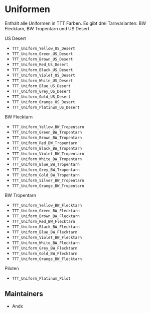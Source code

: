 # Uniformen

Enthält alle Uniformen in TTT Farben. Es gibt drei Tarnvarianten: BW Flecktarn, BW Tropentarn und US Desert.

US Desert

- `TTT_Uniform_Yellow_US_Desert`
- `TTT_Uniform_Green_US_Desert`
- `TTT_Uniform_Brown_US_Desert`
- `TTT_Uniform_Red_US_Desert`
- `TTT_Uniform_Black_US_Desert`
- `TTT_Uniform_Violet_US_Desert`
- `TTT_Uniform_White_US_Desert`
- `TTT_Uniform_Blue_US_Desert`
- `TTT_Uniform_Grey_US_Desert`
- `TTT_Uniform_Gold_US_Desert`
- `TTT_Uniform_Orange_US_Desert`
- `TTT_Uniform_Platinum_US_Desert`

BW Flecktarn

- `TTT_Uniform_Yellow_BW_Tropentarn`
- `TTT_Uniform_Green_BW_Tropentarn`
- `TTT_Uniform_Brown_BW_Tropentarn`
- `TTT_Uniform_Red_BW_Tropentarn`
- `TTT_Uniform_Black_BW_Tropentarn`
- `TTT_Uniform_Violet_BW_Tropentarn`
- `TTT_Uniform_White_BW_Tropentarn`
- `TTT_Uniform_Blue_BW_Tropentarn`
- `TTT_Uniform_Grey_BW_Tropentarn`
- `TTT_Uniform_Gold_BW_Tropentarn`
- `TTT_Uniform_Silver_BW_Tropentarn`
- `TTT_Uniform_Orange_BW_Tropentarn`

BW Tropentarn

- `TTT_Uniform_Yellow_BW_Flecktarn`
- `TTT_Uniform_Green_BW_Flecktarn`
- `TTT_Uniform_Brown_BW_Flecktarn`
- `TTT_Uniform_Red_BW_Flecktarn`
- `TTT_Uniform_Black_BW_Flecktarn`
- `TTT_Uniform_Blue_BW_Flecktarn`
- `TTT_Uniform_Violet_BW_Flecktarn`
- `TTT_Uniform_White_BW_Flecktarn`
- `TTT_Uniform_Grey_BW_Flecktarn`
- `TTT_Uniform_Gold_BW_Flecktarn`
- `TTT_Uniform_Orange_BW_Flecktarn`

Piloten

- `TTT_Uniform_Platinum_Pilot`

## Maintainers

- Andx
